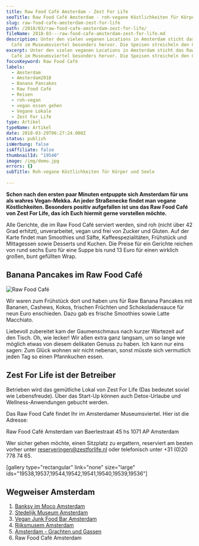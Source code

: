 ```yaml
---
title: Raw Food Café Amsterdam - Zest For Life
seoTitle: Raw Food Café Amsterdam - roh-vegane Köstlichkeiten für Körper & Seele
slug: raw-food-cafe-amsterdam-zest-for-life
path: /2018/03/raw-food-cafe-amsterdam-zest-for-life/
fileName: 2018-03---raw-food-cafe-amsterdam-zest-for-life.md
description: Unter den vielen veganen Locations in Amsterdam sticht das Raw Food
  Café im Museumsviertel besonders hervor. Die Speisen streicheln den Gaumen.
excerpt: Unter den vielen veganen Locations in Amsterdam sticht das Raw Food
  Café im Museumsviertel besonders hervor. Die Speisen streicheln den Gaumen.
focusKeyword: Raw Food Café
labels:
  - Amsterdam
  - Amsterdam2018
  - Banana Pancakes
  - Raw Food Café
  - Reisen
  - roh-vegan
  - vegan essen gehen
  - Vegane Lokale
  - Zest For Life
type: Artikel
typeName: Artikel
date: 2018-03-29T06:27:24.000Z
status: publish
isWerbung: false
isAffiliate: false
thumbnailId: "19540"
image: /img/demo.jpg
errors: {}
subTitle: Roh-vegane Köstlichkeiten für Körper und Seele
  
---
```


**Schon nach den ersten paar Minuten entpuppte sich Amsterdam für uns als wahres
Vegan-Mekka. An jeder Straßenecke findet man vegane Köstlichkeiten. Besonders
positiv aufgefallen ist uns das Raw Food Café von Zest For Life, das ich Euch
hiermit gerne vorstellen möchte.**

Alle Gerichte, die im Raw Food Café serviert werden, sind roh (nicht über 42
Grad erhitzt), unverarbeitet, vegan und frei von Zucker und Gluten. Auf der
Karte findet man Smoothies und Säfte, Kaffeespezialitäten, Frühstück und
Mittagessen sowie Desserts und Kuchen. Die Preise für ein Gerichte reichen von
rund sechs Euro für eine Suppe bis rund 13 Euro für einen wirklich großen, bunt
gefüllten Wrap.

## Banana Pancakes im Raw Food Café

![Raw Food Café](http://cardamonchai.com/wp-content/uploads/2018/02/38471452810_af6d2e26c5_z-300x225.jpg)

Wir waren zum Frühstück dort und haben uns für Raw Banana Pancakes mit Bananen,
Cashews, Kokos, frischen Früchten und Schokoladensauce für neun Euro enschieden.
Dazu gab es frische Smoothies sowie Latte Macchiato.

Liebevoll zubereitet kam der Gaumenschmaus nach kurzer Wartezeit auf den Tisch.
Oh, wie lecker! Wir aßen extra ganz langsam, um so lange wie möglich etwas von
diesem delikaten Genuss zu haben. Ich kann nur eins sagen: Zum Glück wohnen wir
nicht nebenan, sonst müsste sich vermutlich jeden Tag so einen Pfannkuchen
essen.

## Zest For Life ist der Betreiber

Betrieben wird das gemütliche Lokal von Zest For Life (Das bedeutet soviel wie
Lebensfreude). Über das Start-Up können auch Detox-Urlaube und
Wellness-Anwendungen gebucht werden.

Das Raw Food Café findet Ihr im Amsterdamer Museumsviertel. Hier ist die
Adresse:

Raw Food Café Amsterdam van Baerlestraat 45 hs 1071 AP Amsterdam

Wer sicher gehen möchte, einen Sitzplatz zu ergattern, reserviert am besten
vorher unter reserveringen@zestforlife.nl oder telefonisch unter +31 (0)20 778
74 65.

[gallery type="rectangular" link="none" size="large"
ids="19538,19537,19544,19542,19541,19540,19539,19536"]

## Wegweiser Amsterdam

1.  [Banksy im Moco Amsterdam](/2018/01/banksy-im-moco-amsterdam/)
1.  [Stedelijk Museum Amsterdam](/2018/02/stedelijk-museum-amsterdam/)
1.  [Vegan Junk Food Bar Amsterdam](/2018/02/vegan-junk-food-bar-amsterdam/)
1.  [Rijksmusem Amsterdam](/2018/03/rijksmuseum-amsterdam/)
1.  [Amsterdam - Grachten und Gassen](/2018/03/amsterdam/)
1.  Raw Food Café Amsterdam

  